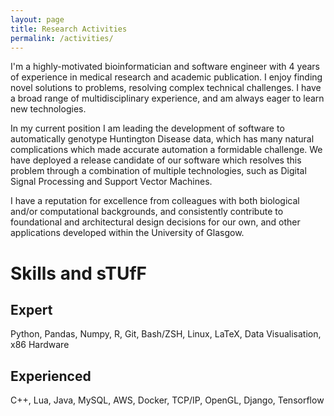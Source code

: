 ```yaml
---
layout: page
title: Research Activities
permalink: /activities/
---
```


I'm a highly-motivated bioinformatician and software engineer with 4 years of experience in medical research and academic publication. I enjoy finding novel solutions to problems, resolving complex technical challenges. I have a broad range of multidisciplinary experience, and am always eager to learn new technologies.

In my current position I am leading the development of software to automatically genotype Huntington Disease data, which has many natural complications which made accurate automation a formidable challenge. We have deployed a release candidate of our software which resolves this problem through a combination of multiple technologies, such as Digital Signal Processing and Support Vector Machines.

I have a reputation for excellence from colleagues with both biological and/or computational backgrounds, and consistently contribute to foundational and architectural design decisions for our own, and other applications developed within the University of Glasgow.

# Skills and sTUfF
## Expert
Python, Pandas, Numpy, R, Git, Bash/ZSH, Linux, LaTeX, Data Visualisation, x86 Hardware
## Experienced
C++, Lua, Java, MySQL, AWS, Docker, TCP/IP, OpenGL, Django, Tensorflow
